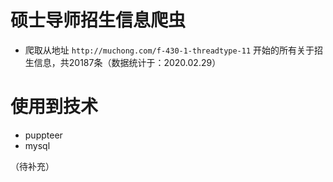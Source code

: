 # 硕士导师招生信息爬虫

* 爬取从地址 `http://muchong.com/f-430-1-threadtype-11` 开始的所有关于招生信息，共20187条（数据统计于：2020.02.29）

# 使用到技术

* puppteer
* mysql


（待补充）